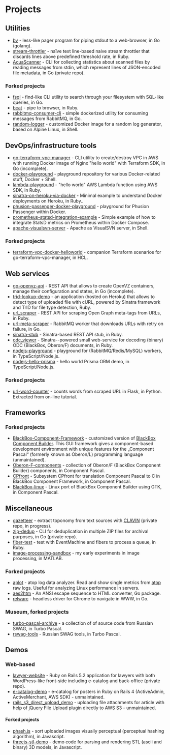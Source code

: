 # Projects

## Utilities

* [bv](https://github.com/romiras/bv) - less-like pager program for piping stdout to a web-browser, in Go (golang).
* [stream-throttler](https://github.com/romiras/stream-throttler) - naïve text line-based naive stream throttler that discards lines above predefined threshold rate, in Ruby.
* [AcuaScanner](https://github.com/romiras/acua_scanner) - CLI for collecting statistics about scanned files by reading messages from stdin, which represent lines of JSON-encoded file metadata, in Go (private repo).

### Forked projects

* [fsql](https://github.com/romiras/fsql) - find-like CLI utility to search through your filesystem with SQL-like queries, in Go.
* [bcat](https://github.com/romiras/bcat) - pipe to browser, in Ruby.
* [rabbitmq-consumer-cli](https://github.com/romiras/rabbitmq-consumer-cli) - simple dockerized utility for consuming messages from RabbitMQ, in Go.
* [random-logger](https://github.com/romiras/random-logger) - customized Docker image for a random log generator, based on Alpine Linux, in Shell.

## DevOps/infrastructure tools

* [go-terraform-vpc-manager](https://github.com/romiras/go-terraform-vpc-manager) - CLI utility to create/destroy VPC in AWS with running Docker image of Nginx "hello world" with Terraform SDK, in Go (incomplete).
* [docker-playground](https://github.com/romiras/docker-playground) - playground repository for various Docker-related stuff, Docker + Shell.
* [lambda-playground](https://github.com/romiras/lambda-playground) - "hello world" AWS Lambda function using AWS SDK, in Ruby.
* [sinatra-on-heroku-via-docker](https://github.com/romiras/sinatra-on-heroku-via-docker) - Minimal example to understand Docker deployments on Heroku, in Ruby..
* [phusion-passenger-docker-playground](https://github.com/romiras/phusion-passenger-docker-playground) - playground for Phusion Passenger within Docker.
* [prometheus-statsd-integration-example](https://github.com/romiras/prometheus-statsd-integration-example) - Simple example of how to integrate StatsD metrics on Prometheus within Docker Compose.
* [apache-visualsvn-server](https://github.com/romiras/apache-visualsvn-server) - Apache as VisualSVN server, in Shell.

### Forked projects

* [terraform-vpc-docker-helloworld](https://github.com/romiras/terraform-vpc-docker-helloworld) - companion Terraform scenarios for go-terraform-vpc-manager, in HCL.

## Web services

* [go-openvz-api](https://github.com/romiras/go-openvz-api) - REST API that allows to create OpenVZ containers, manage their configuration and states, in Go (incomplete).
* [trid-lookup-demo](https://github.com/romiras/trid-lookup-demo) - an application (hosted on Heroku) that allows to detect type of uploaded file with cURL, powered by Sinatra framework and TrID for file type detection, Ruby.
* [url_scraper](https://github.com/romiras/url_scraper) - REST API for scraping Open Graph meta-tags from URLs, in Ruby.
* [url-meta-scraper](https://github.com/romiras/url-meta-scraper) - RabbitMQ worker that downloads URLs with retry on failure, in Go.
* [sinatra-stub](https://github.com/romiras/sinatra-stub) - Sinatra-based REST API stub, in Ruby.
* [odc_viewer](https://github.com/romiras/odc_viewer) - Sinatra--powered small web-service for decoding (binary) ODC (BlackBox, Oberon/F) documents, in Ruby.
* [nodejs-playground](https://github.com/romiras/nodejs-playground) - playground for (RabbitMQ/Redis/MySQL) workers, in TypeScript/Node.js.
* [nodejs-hello-prisma](https://github.com/romiras/nodejs-hello-prisma) - hello world Prisma ORM demo, in TypeScript/Node.js.

### Forked projects

* [url-word-counter](https://github.com/romiras/url-word-counter) - counts words from scraped URL in Flask, in Python. Extracted from on-line tutorial.

## Frameworks

### Forked projects

* [BlackBox-Component-Framework](https://github.com/romiras/BlackBox-Component-Framework) - customized version of [BlackBox Component Builder](https://blackboxframework.org/). This GUI framework gives a component-based development environment with unique features for the „Component Pascal“ (formerly known as Oberon/L) programming language (unmaintained).
* [Oberon-F-components](https://github.com/romiras/Oberon-F-components) - collection of Oberon/F (BlackBox Component Builder) components, in Component Pascal.
* [CPfront](https://github.com/romiras/CPfront) - Subsystem CPfront for translation Component Pascal to C in BlackBox Component Framework, in Component Pascal.
* [BlackBox-linux](https://github.com/romiras/BlackBox-linux) - Linux port of BlackBox Component Builder using GTK, in Component Pascal.

## Miscellaneous

* [gazetteer](https://github.com/romiras/gazetteer) - extract toponomy from text sources with [CLAVIN](https://github.com/Novetta/CLAVIN) (private repo, in progress).
* [zip-dedup](https://github.com/romiras/zip-dedup) - CLI for deduplication in multiple ZIP files for archival purposes, in Go (private repo).
* [fiber-test](https://github.com/romiras/fiber-test) - test with EventMachine and fibers to process a queue, in Ruby.
* [image-processing-sandbox](https://github.com/romiras/image-processing-sandbox) - my early experiments in image processing, in MATLAB.

### Forked projects

* [aplot](https://github.com/romiras/aplot) - atop log data analyzer. Read and show single metrics from [atop](https://www.atoptool.nl/) raw logs. Useful for analyzing Linux performance in servers.
* [aes2htm](https://github.com/romiras/aes2htm) - An ANSI escape sequence to HTML converter, Go package.
* [relwarc](https://github.com/romiras/relwarc) - headless driver for Chrome to navigate in WWW, in Go.

### Museum, forked projects

* [turbo-pascal-archive](https://github.com/romiras/turbo-pascal-archive) - a collection of of source code from Russian SWAG, in Turbo Pascal.
* [rswag-tools](https://github.com/romiras/rswag-tools) - Russian SWAG tools, in Turbo Pascal.

## Demos

### Web-based

* [lawyer-website](https://github.com/romiras/lawyer-website) - Ruby on Rails 5.2 application for lawyers with both WordPress-like front-side including e-catalog and back-office (private repo).
* [e-catalog-demo](https://github.com/romiras/e-catalog-demo) - e-catalog for posters in Ruby on Rails 4 (ActiveAdmin, ActiveMerchant, AWS SDK) - unmaintained.
* [rails_s3_direct_upload_demo](https://github.com/romiras/rails_s3_direct_upload_demo) - uploading file attachments for article with help of jQuery File Upload plugin directly to AWS S3 - unmaintained.

#### Forked projects

* [phash.js](https://github.com/romiras/phash.js) - sort uploaded images visually perceptual (perceptual hashing algorithm), in Javascript.
* [threejs-stl-demo](https://github.com/romiras/threejs-stl-demo) - demo code for parsing and rendering STL (ascii and binary) 3D models, in Javascript.
